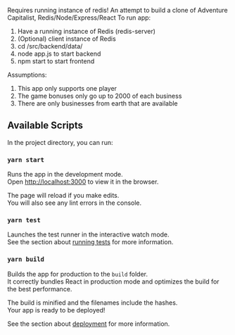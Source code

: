 Requires running instance of redis!
An attempt to build a clone of Adventure Capitalist, Redis/Node/Express/React
To run app:

1. Have a running instance of Redis (redis-server)
2. (Optional) client instance of Redis
3. cd /src/backend/data/
4. node app.js to start backend
5. npm start to start frontend

Assumptions:

1. This app only supports one player
2. The game bonuses only go up to 2000 of each business
3. There are only businesses from earth that are available

## Available Scripts

In the project directory, you can run:

### `yarn start`

Runs the app in the development mode.<br />
Open [http://localhost:3000](http://localhost:3000) to view it in the browser.

The page will reload if you make edits.<br />
You will also see any lint errors in the console.

### `yarn test`

Launches the test runner in the interactive watch mode.<br />
See the section about [running tests](https://facebook.github.io/create-react-app/docs/running-tests) for more information.

### `yarn build`

Builds the app for production to the `build` folder.<br />
It correctly bundles React in production mode and optimizes the build for the best performance.

The build is minified and the filenames include the hashes.<br />
Your app is ready to be deployed!

See the section about [deployment](https://facebook.github.io/create-react-app/docs/deployment) for more information.
